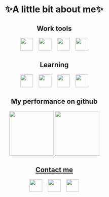 <h1 align="center">✨A little bit about me✨</h1>

 <h2 align="center">Work tools</h2>

  <div align="center">
   <img src="https://cdn.jsdelivr.net/gh/devicons/devicon/icons/photoshop/photoshop-line.svg" width="40" height="40" />
   <img src="https://imgs.search.brave.com/tLqT9YvlFkGXOoxQ3SmkeIoUA7g7v-IIme5F3qDRcqk/rs:fit:860:0:0/g:ce/aHR0cHM6Ly93d3cu/cG5nYWxsLmNvbS93/cC1jb250ZW50L3Vw/bG9hZHMvNS9WZXJ0/aWNhbC1MaW5lLVRy/YW5zcGFyZW50LnBu/Zw" width="10" height="40"/>
   <img src="https://cdn.jsdelivr.net/gh/devicons/devicon/icons/illustrator/illustrator-line.svg" width="40" height="40"/>
   <img src="https://imgs.search.brave.com/tLqT9YvlFkGXOoxQ3SmkeIoUA7g7v-IIme5F3qDRcqk/rs:fit:860:0:0/g:ce/aHR0cHM6Ly93d3cu/cG5nYWxsLmNvbS93/cC1jb250ZW50L3Vw/bG9hZHMvNS9WZXJ0/aWNhbC1MaW5lLVRy/YW5zcGFyZW50LnBu/Zw" width="10" height="40"/>
   <img src="https://cdn.jsdelivr.net/gh/devicons/devicon/icons/visualstudio/visualstudio-plain.svg" width="40" height="40"/>
   <img src="https://imgs.search.brave.com/tLqT9YvlFkGXOoxQ3SmkeIoUA7g7v-IIme5F3qDRcqk/rs:fit:860:0:0/g:ce/aHR0cHM6Ly93d3cu/cG5nYWxsLmNvbS93/cC1jb250ZW50L3Vw/bG9hZHMvNS9WZXJ0/aWNhbC1MaW5lLVRy/YW5zcGFyZW50LnBu/Zw" width="10" height="40"/>
   <img src="https://cdn.jsdelivr.net/gh/devicons/devicon/icons/git/git-original.svg" width="40" height="40"/>
  </div>


 <h2 align="center">Learning</h2>

  <div align="center">
   <img src="https://cdn.jsdelivr.net/gh/devicons/devicon/icons/html5/html5-plain.svg" width="40" height="40"/>
   <img src="https://imgs.search.brave.com/tLqT9YvlFkGXOoxQ3SmkeIoUA7g7v-IIme5F3qDRcqk/rs:fit:860:0:0/g:ce/aHR0cHM6Ly93d3cu/cG5nYWxsLmNvbS93/cC1jb250ZW50L3Vw/bG9hZHMvNS9WZXJ0/aWNhbC1MaW5lLVRy/YW5zcGFyZW50LnBu/Zw" width="10" height="40"/>
   <img src="https://cdn.jsdelivr.net/gh/devicons/devicon/icons/css3/css3-plain.svg" width="40" height="40"/>
   <img src="https://imgs.search.brave.com/tLqT9YvlFkGXOoxQ3SmkeIoUA7g7v-IIme5F3qDRcqk/rs:fit:860:0:0/g:ce/aHR0cHM6Ly93d3cu/cG5nYWxsLmNvbS93/cC1jb250ZW50L3Vw/bG9hZHMvNS9WZXJ0/aWNhbC1MaW5lLVRy/YW5zcGFyZW50LnBu/Zw" width="10" height="40"/>
   <img src="https://cdn.jsdelivr.net/gh/devicons/devicon/icons/javascript/javascript-plain.svg" width="40" height="40"/>
   <img src="https://imgs.search.brave.com/tLqT9YvlFkGXOoxQ3SmkeIoUA7g7v-IIme5F3qDRcqk/rs:fit:860:0:0/g:ce/aHR0cHM6Ly93d3cu/cG5nYWxsLmNvbS93/cC1jb250ZW50L3Vw/bG9hZHMvNS9WZXJ0/aWNhbC1MaW5lLVRy/YW5zcGFyZW50LnBu/Zw" width="10" height="40"/>
   <img src="https://cdn.jsdelivr.net/gh/devicons/devicon/icons/cplusplus/cplusplus-line.svg" width="40" height="40"/>
  </div>

 <h2 align="center">My performance on github</h2>

   <div align="center">
    <a href="https://github.com/C9BrenoFR">
    <img loading="lazy" height="140em" src="https://github-readme-stats.vercel.app/api?username=C9BrenoFR&theme=blue-green"/>
    <img loading="lazy" height="140em" src="https://github-readme-stats.vercel.app/api/top-langs/?username=C9BrenoFR&theme=blue-green"/>
   </div>


 <h2 align="center">Contact me</h2>
 
   <div align="center">
    <a href="https://www.instagram.com/brenufr/"><img src="https://imgs.search.brave.com/c_28esdZjjIoE4mThF0O4ZzfO1gpGS8v6w3K55NeUF0/rs:fit:860:0:0/g:ce/aHR0cHM6Ly9mcmVl/bG9nb3BuZy5jb20v/aW1hZ2VzL2FsbF9p/bWcvMTY1ODU4ODU1/MWluc3RhZ3JhbS1s/b2dvLXBuZy1ibGFj/ay5wbmc" width="40" height="40"/></a>
    <img src="https://imgs.search.brave.com/tLqT9YvlFkGXOoxQ3SmkeIoUA7g7v-IIme5F3qDRcqk/rs:fit:860:0:0/g:ce/aHR0cHM6Ly93d3cu/cG5nYWxsLmNvbS93/cC1jb250ZW50L3Vw/bG9hZHMvNS9WZXJ0/aWNhbC1MaW5lLVRy/YW5zcGFyZW50LnBu/Zw" width="10" height="40"/>
    <a href="https://www.linkedin.com/in/breno-furtado-rosado-a9aa5b291/"><img src="https://imgs.search.brave.com/fQPr1e-Xdvt8sGDU2azrU80WfA8mqPqdzDaBsTf19ck/rs:fit:860:0:0/g:ce/aHR0cHM6Ly9jZG4t/aWNvbnMtcG5nLmZs/YXRpY29uLmNvbS81/MTIvMTc0LzE3NDg1/Ny5wbmc" width="40" height="40"></a>
    <img src="https://imgs.search.brave.com/tLqT9YvlFkGXOoxQ3SmkeIoUA7g7v-IIme5F3qDRcqk/rs:fit:860:0:0/g:ce/aHR0cHM6Ly93d3cu/cG5nYWxsLmNvbS93/cC1jb250ZW50L3Vw/bG9hZHMvNS9WZXJ0/aWNhbC1MaW5lLVRy/YW5zcGFyZW50LnBu/Zw" width="10" height="40"/>
    <a href="mailto:frbreno@proton.me"><img src="https://imgs.search.brave.com/I7KfUMoyvQ4eLj__sr06MaHDkidLwVKqBu17i1717WU/rs:fit:860:0:0/g:ce/aHR0cHM6Ly9zZWVr/bG9nby5jb20vaW1h/Z2VzL1AvcHJvdG9u/LW1haWwtbG9nby0z/MUQ4Q0RDNzlFLXNl/ZWtsb2dvLmNvbS5w/bmc" width="40" height="40" /></a>
   </div>
